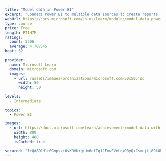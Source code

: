 ```yaml
---
title: "Model data in Power BI"
excerpt: "Connect Power BI to multiple data sources to create reports. Define the relationship between your data sources."
webUrl: https://docs.microsoft.com/en-us/learn/modules/model-data-power-bi/
type: course
price: Free
length: PT1H7M
ratings:
  count: 5206
  average: 4.707645
heat: 62

provider:
  name: Microsoft Learn
  domain: microsoft.com
  images:
    - url: /assets/images/organizations/microsoft.com-50x50.jpg
      width: 50
      height: 50

levels:
  - Intermediate

topics:
  - Power BI

images:
  - url: https://docs.microsoft.com/learn/achievements/model-data-with-power-bi-desktop-social.png
    width: 800
    height: 400
    isCached: true

secured: "I+Qd8D2H1r0Gmpszi6vKDVU+gkUm6efTq1JFxwEVeLqxO0yQxCsmejLi89kOhyFeJQP360QvDbBpDwrAf4fb1zdR7/qYVBzgvMznrfUGPBveOmt5ZKRTLlFDjRb43IBXt21ZuQiscXt3Xq/QTuElWANsJeHEJqsuvXRiL6FYg6FqdWfgJuKe0vOw77jrkE9G504Wm/a9RfQolXVMiKERxD0Spt5YIEqLuH+qn97G6BqIvIjvmUkdFF16F7VsaX7dz52jEflr6JFFJg4/8CoV4bei5A47Xghd8EwseC5c784i0OdcfEPqaqJx4W6at6ff96gnPxqeX9Q6TP4IQftcNOSta0BKy0sS2Lb4UCmrxBMkh50yVg70ffsv1MMuNUdmDoxkodk/TTY7+MRbTzbknlX6ZaLh4LsNV2DcNc/cXws=;qP5SEHoZEskLBKDhdngZmg=="
---
```


